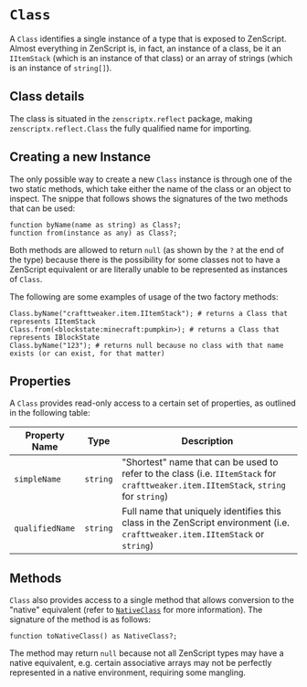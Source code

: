 # `Class`

A `Class` identifies a single instance of a type that is exposed to ZenScript. Almost everything in ZenScript is, in fact, an instance of a class, be it an `IItemStack` (which is an instance of that class) or an array of strings (which is an instance of `string[]`).

## Class details
The class is situated in the `zenscriptx.reflect` package, making `zenscriptx.reflect.Class` the fully qualified name for importing.

## Creating a new Instance
The only possible way to create a new `Class` instance is through one of the two static methods, which take either the name of the class or an object to inspect. The snippe that follows shows the signatures of the two methods that can be used:

```zenscript
function byName(name as string) as Class?;
function from(instance as any) as Class?;
```

Both methods are allowed to return `null` (as shown by the `?` at the end of the type) because there is the possibility for some classes not to have a ZenScript equivalent or are literally unable to be represented as instances of `Class`.

The following are some examples of usage of the two factory methods:

```zenscript
Class.byName("crafttweaker.item.IItemStack"); # returns a Class that represents IItemStack
Class.from(<blockstate:minecraft:pumpkin>); # returns a Class that represents IBlockState
Class.byName("123"); # returns null because no class with that name exists (or can exist, for that matter)
```

## Properties
A `Class` provides read-only access to a certain set of properties, as outlined in the following table:

| Property Name   | Type     | Description                                                                                                                          |
| --------------- | -------- | ------------------------------------------------------------------------------------------------------------------------------------ |
| `simpleName`    | `string` | "Shortest" name that can be used to refer to the class (i.e. `IItemStack` for `crafttweaker.item.IItemStack`, `string` for `string`) |
| `qualifiedName` | `string` | Full name that uniquely identifies this class in the ZenScript environment (i.e. `crafttweaker.item.IItemStack` or `string`)         |

## Methods
`Class` also provides access to a single method that allows conversion to the "native" equivalent (refer to [`NativeClass`](/Mods/Boson/Reflection/NativeClass/) for more information). The signature of the method is as follows:

```zenscript
function toNativeClass() as NativeClass?;
```

The method may return `null` because not all ZenScript types may have a native equivalent, e.g. certain associative arrays may not be perfectly represented in a native environment, requiring some mangling.
